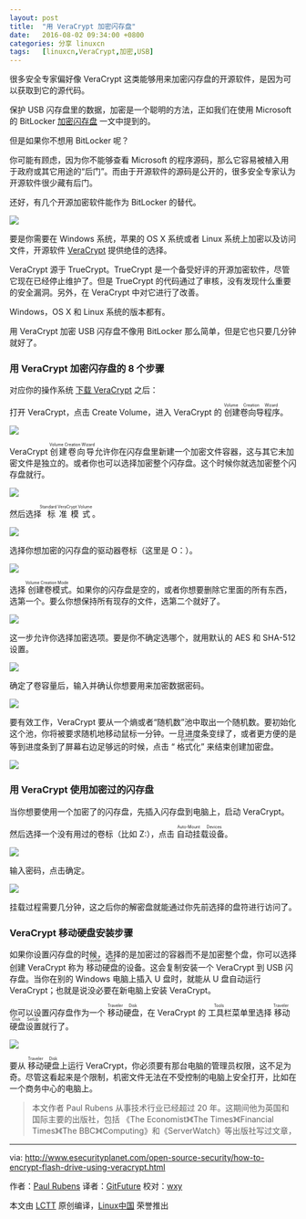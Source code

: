 ```yaml
---
layout: post
title:	"用 VeraCrypt 加密闪存盘"
date:	2016-08-02 09:34:00 +0800 
categories:	分享 linuxcn 
tags:	[linuxcn,VeraCrypt,加密,USB]
---
```



很多安全专家偏好像 VeraCrypt 这类能够用来加密闪存盘的开源软件，是因为可以获取到它的源代码。


保护 USB 闪存盘里的数据，加密是一个聪明的方法，正如我们在使用 Microsoft 的 BitLocker [加密闪存盘](http://www.esecurityplanet.com/views/article.php/3880616/How-to-Encrypt-a-USB-Flash-Drive.htm) 一文中提到的。


但是如果你不想用 BitLocker 呢？


你可能有顾虑，因为你不能够查看 Microsoft 的程序源码，那么它容易被植入用于政府或其它用途的“后门”。而由于开源软件的源码是公开的，很多安全专家认为开源软件很少藏有后门。


还好，有几个开源加密软件能作为 BitLocker 的替代。


![](/Asserts/Images/album/201608/01/074110iynvpsyz4st4qffg.jpg)


要是你需要在 Windows 系统，苹果的 OS X 系统或者 Linux 系统上加密以及访问文件，开源软件 [VeraCrypt](http://www.esecurityplanet.com/open-source-security/veracrypt-a-worthy-truecrypt-alternative.html) 提供绝佳的选择。


VeraCrypt 源于 TrueCrypt。TrueCrypt 是一个备受好评的开源加密软件，尽管它现在已经停止维护了。但是 TrueCrypt 的代码通过了审核，没有发现什么重要的安全漏洞。另外，在 VeraCrypt 中对它进行了改善。


Windows，OS X 和 Linux 系统的版本都有。


用 VeraCrypt 加密 USB 闪存盘不像用 BitLocker 那么简单，但是它也只要几分钟就好了。


### 用 VeraCrypt 加密闪存盘的 8 个步骤


对应你的操作系统 [下载 VeraCrypt](https://veracrypt.codeplex.com/releases/view/619351) 之后：


打开 VeraCrypt，点击 Create Volume，进入 VeraCrypt 的<ruby> 创建卷向导程序 <rp>  （ </rp> <rt>  Volume Creation Wizard </rt> <rp>  ） </rp></ruby>。


![](/Asserts/Images/album/201608/01/074139zttijaaja4ajxjxx.jpg)


VeraCrypt <ruby> 创建卷向导 <rp>  （ </rp> <rt>  Volume Creation Wizard </rt> <rp>  ） </rp></ruby>允许你在闪存盘里新建一个加密文件容器，这与其它未加密文件是独立的。或者你也可以选择加密整个闪存盘。这个时候你就选加密整个闪存盘就行。


![](/Asserts/Images/album/201608/01/074139khiix2dilfdekejp.jpg)


然后选择<ruby> 标准模式 <rp>  （ </rp> <rt>  Standard VeraCrypt Volume </rt> <rp>  ） </rp></ruby>。


![](/Asserts/Images/album/201608/01/074140duiaddxdmmalqbmo.jpg)


选择你想加密的闪存盘的驱动器卷标（这里是 O：）。


![](/Asserts/Images/album/201608/01/074140baxayw1wxa1whlya.jpg)


选择<ruby> 创建卷模式 <rp>  （ </rp> <rt>  Volume Creation Mode </rt> <rp>  ） </rp></ruby>。如果你的闪存盘是空的，或者你想要删除它里面的所有东西，选第一个。要么你想保持所有现存的文件，选第二个就好了。


![](/Asserts/Images/album/201608/01/074140l4hl4a5bp89aid5p.jpg)


这一步允许你选择加密选项。要是你不确定选哪个，就用默认的 AES 和 SHA-512 设置。


![](/Asserts/Images/album/201608/01/074141kd7hz11l78v8f1v7.jpg)


确定了卷容量后，输入并确认你想要用来加密数据密码。


![](/Asserts/Images/album/201608/01/074141wl6fyweafuk7jlau.jpg)


要有效工作，VeraCrypt 要从一个熵或者“随机数”池中取出一个随机数。要初始化这个池，你将被要求随机地移动鼠标一分钟。一旦进度条变绿了，或者更方便的是等到进度条到了屏幕右边足够远的时候，点击 “<ruby> 格式化 <rp>  （ </rp> <rt>  Format </rt> <rp>  ） </rp></ruby>” 来结束创建加密盘。


![](/Asserts/Images/album/201608/01/074141q8458676o6rcityj.jpg)


### 用 VeraCrypt 使用加密过的闪存盘


当你想要使用一个加密了的闪存盘，先插入闪存盘到电脑上，启动 VeraCrypt。


然后选择一个没有用过的卷标（比如 Z:），点击<ruby> 自动挂载设备 <rp>  （ </rp> <rt>  Auto-Mount Devices </rt> <rp>  ） </rp></ruby>。


![](/Asserts/Images/album/201608/01/074142vitzfrtkzvciv7k4.jpg)


输入密码，点击确定。


![](/Asserts/Images/album/201608/01/074142qpaiga9axiab9otg.jpg)


挂载过程需要几分钟，这之后你的解密盘就能通过你先前选择的盘符进行访问了。


### VeraCrypt 移动硬盘安装步骤


如果你设置闪存盘的时候，选择的是加密过的容器而不是加密整个盘，你可以选择创建 VeraCrypt 称为<ruby> 移动硬盘 <rp>  （ </rp> <rt>  Traveler Disk </rt> <rp>  ） </rp></ruby>的设备。这会复制安装一个 VeraCrypt 到 USB 闪存盘。当你在别的 Windows 电脑上插入 U 盘时，就能从 U 盘自动运行 VeraCrypt；也就是说没必要在新电脑上安装 VeraCrypt。


你可以设置闪存盘作为一个<ruby> 移动硬盘 <rp>  （ </rp> <rt>  Traveler Disk </rt> <rp>  ） </rp></ruby>，在 VeraCrypt 的<ruby> 工具栏 <rp>  （ </rp> <rt>  Tools </rt> <rp>  ） </rp></ruby>菜单里选择<ruby> 移动硬盘设置 <rp>  （ </rp> <rt>  Traveler Disk SetUp </rt> <rp>  ） </rp></ruby>就行了。


![](/Asserts/Images/album/201608/01/074142yf7hwo4684c4cmmf.jpg)


要从<ruby> 移动硬盘 <rp>  （ </rp> <rt>  Traveler Disk </rt> <rp>  ） </rp></ruby>上运行 VeraCrypt，你必须要有那台电脑的管理员权限，这不足为奇。尽管这看起来是个限制，机密文件无法在不受控制的电脑上安全打开，比如在一个商务中心的电脑上。



> 
> 本文作者 Paul Rubens 从事技术行业已经超过 20 年。这期间他为英国和国际主要的出版社，包括 《The Economist》《The Times》《Financial Times》《The BBC》《Computing》和《ServerWatch》等出版社写过文章，
> 
> 
> 




---


via: <http://www.esecurityplanet.com/open-source-security/how-to-encrypt-flash-drive-using-veracrypt.html>


作者：[Paul Rubens](http://www.esecurityplanet.com/author/3700/Paul-Rubens)  译者：[GitFuture](https://github.com/GitFuture) 校对：[wxy](https://github.com/wxy)


本文由 [LCTT](https://github.com/LCTT/TranslateProject) 原创编译，[Linux中国](https://linux.cn/) 荣誉推出
